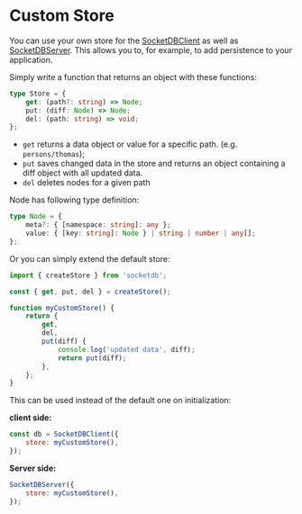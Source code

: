 # Custom Store

You can use your own store for the [SocketDBClient](/api/client) as well as [SocketDBServer](/api/server).
This allows you to, for example, to add persistence to your application.

Simply write a function that returns an object with these functions:

```ts
type Store = {
	get: (path?: string) => Node;
	put: (diff: Node) => Node;
	del: (path: string) => void;
};
```

- `get` returns a data object or value for a specific path. (e.g. `persons/thomas`);
- `put` saves changed data in the store and returns an object containing a diff object with all updated data.
- `del` deletes nodes for a given path

Node has following type definition:

```ts
type Node = {
	meta?: { [namespace: string]: any };
	value: { [key: string]: Node } | string | number | any[];
};
```

Or you can simply extend the default store:

```js
import { createStore } from 'socketdb';

const { get, put, del } = createStore();

function myCustomStore() {
	return {
		get,
		del,
		put(diff) {
			console.log('updated data', diff);
			return put(diff);
		},
	};
}
```

This can be used instead of the default one on initialization:

**client side:**

```js
const db = SocketDBClient({
	store: myCustomStore(),
});
```

**Server side:**

```js
SocketDBServer({
	store: myCustomStore(),
});
```
